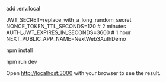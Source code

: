 add .env.local

JWT_SECRET=replace_with_a_long_random_secret
NONCE_TOKEN_TTL_SECONDS=120     # 2 minutes
AUTH_JWT_EXPIRES_IN_SECONDS=3600  # 1 hour
NEXT_PUBLIC_APP_NAME=NextWeb3AuthDemo





npm install


npm run dev





Open [http://localhost:3000](http://localhost:3000) with your browser to see the result.
